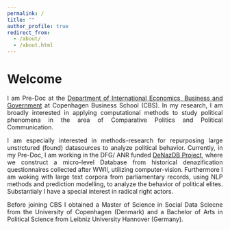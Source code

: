```yaml
---
permalink: /
title: ""
author_profile: true
redirect_from: 
  - /about/
  - /about.html
---
```


Welcome
===============
<p style='text-align: justify;'> I am Pre-Doc at the <a href="https://www.cbs.dk/en/research/departments-and-centres/department-of-international-economics-government-and-business/staff/dregb">Department of International Economics, Business and Government</a> at Copenhagen Business School (CBS). In my research, I am broadly interested in applying computational methods to study political phenomena in the area of Comparative Politics and Political Communication. </p>

<p style='text-align: justify;'> I am especially interested in methods-research for repurposing large unstrctured (found) datasources to analyze political behavior. Currently, in my Pre-Doc, I am working in the DFG/ ANR funded <a href="https://www.janstuckatz.com/denazdb">DeNazDB Project</a>, where we construct a micro-level Database from historical denazification questionnaires collected after WWII, utilizing computer-vision. Furthermore I am woking with large text corpora from parliamentary records, using NLP methods and prediction modelling, to analyze the behavior of political elites. Substantialy I have a special interest in radical right actors. </p>

<p style='text-align: justify;'> Before joining CBS I obtained a Master of Science in Social Data Sciecne from the University of Copenhagen (Denmark) and a Bachelor of Arts in Political Science from Leibniz University Hannover (Germany). </p>


